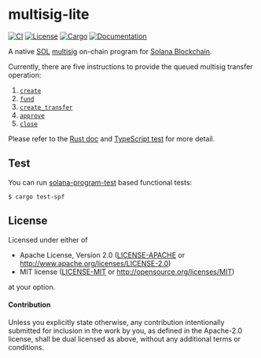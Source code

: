 # multisig-lite

[![CI](https://github.com/keithnoguchi/multisig-lite/actions/workflows/ci.yml/badge.svg)](
https://github.com/keithnoguchi/multisig-lite/actions)
[![License](https://img.shields.io/badge/license-Apache--2.0_OR_MIT-blue.svg)](
https://github.com/keithnoguchi/multisig-lite)
[![Cargo](https://img.shields.io/crates/v/multisig-lite.svg)](
https://crates.io/crates/multisig-lite)
[![Documentation](https://docs.rs/multisig-lite/badge.svg)](
https://docs.rs/multisig-lite)

[sol]: https://en.wikipedia.org/wiki/Solana_(blockchain_platform)
[multisig]: https://en.wikipedia.org/wiki/Cryptocurrency_wallet#Multisignature_wallet
[solana blockchain]: https://solana.com
[rust doc]: https://docs.rs/multisig-lite
[typescript test]: ../../tests/multisig-lite.ts

A native [SOL] [multisig] on-chain program for [Solana Blockchain].

Currently, there are five instructions to provide the queued multisig transfer operation:

1. [`create`](https://docs.rs/multisig-lite/latest/multisig_lite/multisig_lite/fn.create.html)
2. [`fund`](https://docs.rs/multisig-lite/latest/multisig_lite/multisig_lite/fn.fund.html)
3. [`create_transfer`](https://docs.rs/multisig-lite/latest/multisig_lite/multisig_lite/fn.create_transfer.html)
4. [`approve`](https://docs.rs/multisig-lite/latest/multisig_lite/multisig_lite/fn.approve.html)
5. [`close`](https://docs.rs/multisig-lite/latest/multisig_lite/multisig_lite/fn.close.html)

Please refer to the [Rust doc] and [TypeScript test] for more detail.

## Test

[solana-program-test]: https://crates.io/crates/solana-program-test

You can run [solana-program-test] based functional tests:

```
$ cargo test-spf
```

## License

Licensed under either of

 * Apache License, Version 2.0 ([LICENSE-APACHE](LICENSE-APACHE) or http://www.apache.org/licenses/LICENSE-2.0)
 * MIT license ([LICENSE-MIT](LICENSE-MIT) or http://opensource.org/licenses/MIT)

at your option.

#### Contribution

Unless you explicitly state otherwise, any contribution intentionally submitted
for inclusion in the work by you, as defined in the Apache-2.0 license, shall be
dual licensed as above, without any additional terms or conditions.

